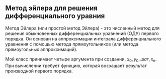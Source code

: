 ## Метод эйлера для решения дифференциального уравния

Метод Эйлера (или простой метод Эйлера) - это численный метод для решения обыкновенных дифференциальных уравнений (ОДУ) первого порядка. Он основан на аппроксимации интеграла дифференциального уравнения с помощью метода прямоугольников (или метода прямоугольных аппроксимаций).

Мой класс принимает четыре аргумента при создании, $x_0, y_0, шаг, x_n.$ При вычислении требует функцию, которая возращает результат производной первого порядка.